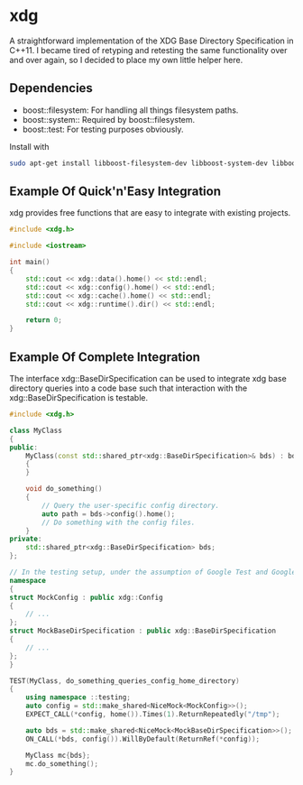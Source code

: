 # xdg

A straightforward implementation of the XDG Base Directory Specification in C++11.
I became tired of retyping and retesting the same functionality over and over again,
so I decided to place my own little helper here.

## Dependencies

 - boost::filesystem: For handling all things filesystem paths.
 - boost::system:: Required by boost::filesystem.
 - boost::test: For testing purposes obviously.

Install with
```bash
sudo apt-get install libboost-filesystem-dev libboost-system-dev libboost-test-dev`.
```

## Example Of Quick'n'Easy Integration

xdg provides free functions that are easy to integrate with existing projects.
```cpp
#include <xdg.h>

#include <iostream>

int main()
{
	std::cout << xdg::data().home() << std::endl;
	std::cout << xdg::config().home() << std::endl;
	std::cout << xdg::cache().home() << std::endl;
	std::cout << xdg::runtime().dir() << std::endl;

	return 0;
}
```

## Example Of Complete Integration

The interface xdg::BaseDirSpecification can be used to integrate xdg base directory
queries into a code base such that interaction with the xdg::BaseDirSpecification is testable.

```cpp
#include <xdg.h>

class MyClass
{
public:
    MyClass(const std::shared_ptr<xdg::BaseDirSpecification>& bds) : bds{bds}
    {
    }

    void do_something()
    {
        // Query the user-specific config directory.
        auto path = bds->config().home();
        // Do something with the config files.
    }
private:
	std::shared_ptr<xdg::BaseDirSpecification> bds;
};

// In the testing setup, under the assumption of Google Test and Google Mock.
namespace
{
struct MockConfig : public xdg::Config
{
    // ...
};
struct MockBaseDirSpecification : public xdg::BaseDirSpecification
{
    // ...
};
}

TEST(MyClass, do_something_queries_config_home_directory)
{
    using namespace ::testing;
    auto config = std::make_shared<NiceMock<MockConfig>>();
    EXPECT_CALL(*config, home()).Times(1).ReturnRepeatedly("/tmp");

    auto bds = std::make_shared<NiceMock<MockBaseDirSpecification>>();
    ON_CALL(*bds, config()).WillByDefault(ReturnRef(*config));

    MyClass mc{bds};
    mc.do_something();
}
```
